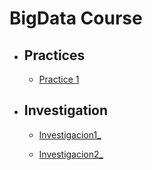 # BigData Course

* ## Practices
   * [Practice 1](https://github.com/IgnacioCCM/Mineria_de_datos/tree/unit2/unit2/Practices/Practice1)
   
* ## Investigation
   * [Investigacion1_](https://github.com/IgnacioCCM/Mineria_de_datos/tree/unit2/unit2/Investigation/Origen%20y%20gramatica%20de%20las%20graficas)

   * [Investigacion2_]()
